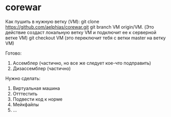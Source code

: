 # corewar

Как пушить в нужную ветку (VM):
git clone https://github.com/aelphias/corewar.git
git branch VM origin/VM. (Это действие создаст локальную ветку VM 
и подключит ее к серверной ветке VM)
git checkout VM (это переключит тебя с ветки master на ветку VM)


Готово:
1. Ассемблер (частично, но все же следует кое-что подправить)
2. Дизассемблер (частично)

Нужно сделать:
1. Виртуальная машина
2. Отттестить
3. Подвести код к норме
4. Мейкфайлы
5. ...
